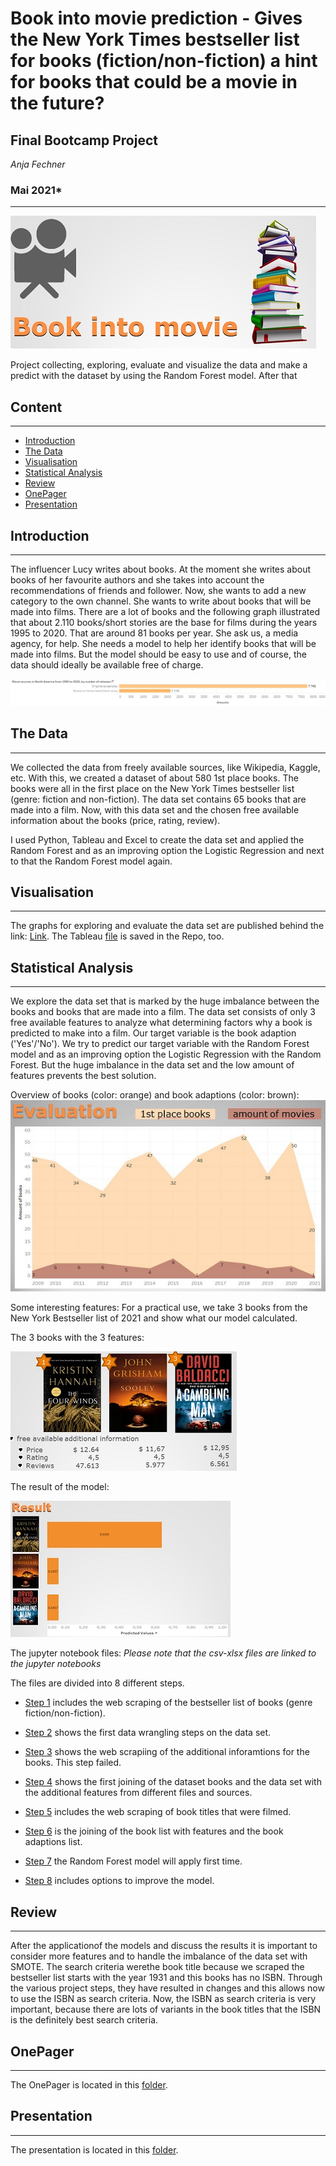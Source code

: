 # Book into movie prediction - Gives the New York Times bestseller list for books (fiction/non-fiction) a hint for books that could be a movie in the future?
## Final Bootcamp Project
*Anja Fechner*

### Mai 2021*
***
![titel_bild](https://github.com/AnjaFechner/My_final_project/blob/main/pictures/titel_bild.jpg)

Project collecting, exploring, evaluate and visualize the data and make a predict with the dataset by using the Random Forest model. After that 


## Content
***

- [Introduction](#introduction)
- [The Data](#the-data)
- [Visualisation](#visualisation)
- [Statistical Analysis](#statistical-analysis)
- [Review](#review)
- [OnePager](#onepager)
- [Presentation](#presentation)

## Introduction
***

The influencer Lucy writes about books. At the moment she writes about books of her favourite authors and she takes into account the recommendations of friends and follower. 
Now, she wants to add a new category to the own channel. She wants to write about books that will be made into films. There are a lot of books and the following graph illustrated that about 2.110 books/short stories are the base for films during the years 1995 to 2020. 
That are around 81 books per year. She ask us, a media agency, for help. She needs a model to help her identify books that will be made into films.
But the model should be easy to use and of course, the data should ideally be available free of charge.

![books_movies_NA](https://github.com/AnjaFechner/My_final_project/blob/main/pictures/books_movies_NA.jpg)


## The Data 
***

We collected the data from freely available sources, like Wikipedia, Kaggle, etc. With this, we created a dataset of about 580 1st place books. 
The books were all in the first place on the New York Times bestseller list (genre: fiction and non-fiction). The data set contains 65 books that are made into a film.
Now, with this data set and the chosen free available information about the books (price, rating, review).

I used Python, Tableau and Excel to create the data set and applied the Random Forest and as an improving option the Logistic Regression and next to that the Random Forest model again.


## Visualisation
***

The graphs for exploring and evaluate the data set are published behind the link: [Link](https://public.tableau.com/profile/anja.fechner#!/).
The Tableau [file](https://github.com/AnjaFechner/My_final_project/tree/main/Tableau) is saved in the Repo, too.

## Statistical Analysis 
***

We explore the data set that is marked by the huge imbalance between the books and books that are made into a film.
The data set consists of only 3 free available features to analyze what determining factors why a book is predicted to make into a film.
Our target variable is the book adaption ('Yes'/'No').
We try to predict our target variable with the Random Forest model and as an improving option the Logistic Regression with the Random Forest.
But the huge imbalance in the data set and the low amount of features prevents the best solution. 


Overview of books (color: orange) and book adaptions (color: brown):
![Step_1](https://github.com/AnjaFechner/My_final_project/blob/main/pictures/Step_1.jpg)

Some interesting features:
For a practical use, we take 3 books from the New York Bestseller list of 2021 and show what our model calculated.

The 3 books with the 3 features:


![test_books](https://github.com/AnjaFechner/My_final_project/blob/main/pictures/test_books.jpg)

The result of the model:


![test_result](https://github.com/AnjaFechner/My_final_project/blob/main/pictures/test_result.jpg)

The jupyter notebook files:
*Please note that the csv-xlsx files are linked to the jupyter notebooks*

The files are divided into 8 different steps.

- [Step 1](https://github.com/AnjaFechner/My_final_project/blob/main/files/Step_1_web_scraping_nyt_bestseller/Step_1_Scraping_New_York_Times_Bestseller_Books_wikipedia.ipynb) 
includes the web scraping of the bestseller list of books (genre fiction/non-fiction).

- [Step 2](https://github.com/AnjaFechner/My_final_project/blob/main/files/Step_2_data_wrangeling/Step_2_Data_Wrangeling.ipynb)
shows the first data wrangling steps on the data set.

- [Step 3](https://github.com/AnjaFechner/My_final_project/blob/main/files/Step_3_web_scraping_AMZ_error/Step_3_Web_Scraping_AMZ.ipynb)
shows the web scrapiing of the additional inforamtions for the books. This step failed.

- [Step 4](https://github.com/AnjaFechner/My_final_project/blob/main/files/Step_4_join_the_files_bs_books_and_rating/Step_4_join_files-books_and_ratings_for_books.ipynb)
shows the first joining of the dataset books and the data set with the additional features from different files and sources.

- [Step 5](https://github.com/AnjaFechner/My_final_project/blob/main/files/Step_5_book_into_films/Step_5_Web_Scraping_book_into_movie.ipynb)
includes the web scraping of book titles that were filmed.

- [Step 6](https://github.com/AnjaFechner/My_final_project/blob/main/files/Step_6_join_bestseller_books_with_films/Step_6_Join_bestseller_books_with_films.ipynb)
is the joining of the book list with features and the book adaptions list.

- [Step 7](https://github.com/AnjaFechner/My_final_project/blob/main/files/Step_7_apply_NLP_and_Random_Forest/Step_7_NLP_and_Random_Forest.ipynb)
the Random Forest model will apply first time.

- [Step 8](https://github.com/AnjaFechner/My_final_project/blob/main/files/Step_8_try_to_improve_the_model/Step_8_try_to_improve_the_model.ipynb)
includes options to improve the model.


## Review
***

After the applicationof the models and discuss the results it is important to consider more features and to handle the imbalance of the data set with SMOTE. 
The search criteria werethe book title because we scraped the bestseller list starts with the year 1931 and this books has no ISBN. Through the various project steps, they have resulted in changes and this allows now to use the ISBN as search criteria. 
Now, the ISBN as search criteria is very important, because there are lots of variants in the book titles that the ISBN is the definitely best search criteria.


## OnePager
***

The OnePager is located in this [folder](https://github.com/AnjaFechner/My_final_project/tree/main/one_pager).


## Presentation
***

The presentation is located in this [folder](https://github.com/AnjaFechner/My_final_project/tree/main/presentation).